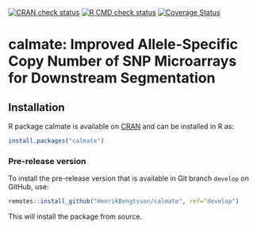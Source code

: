

<div id="badges"><!-- pkgdown markup -->
<a href="https://CRAN.R-project.org/web/checks/check_results_calmate.html"><img border="0" src="https://www.r-pkg.org/badges/version/calmate" alt="CRAN check status"/></a> <a href="https://github.com/HenrikBengtsson/calmate/actions?query=workflow%3AR-CMD-check"><img border="0" src="https://github.com/HenrikBengtsson/calmate/actions/workflows/R-CMD-check.yaml/badge.svg?branch=develop" alt="R CMD check status"/></a>     <a href="https://app.codecov.io/gh/HenrikBengtsson/calmate"><img border="0" src="https://codecov.io/gh/HenrikBengtsson/calmate/branch/develop/graph/badge.svg" alt="Coverage Status"/></a> 
</div>

# calmate: Improved Allele-Specific Copy Number of SNP Microarrays for Downstream Segmentation 


## Installation
R package calmate is available on [CRAN](https://cran.r-project.org/package=calmate) and can be installed in R as:
```r
install.packages("calmate")
```


### Pre-release version

To install the pre-release version that is available in Git branch `develop` on GitHub, use:
```r
remotes::install_github("HenrikBengtsson/calmate", ref="develop")
```
This will install the package from source.  

<!-- pkgdown-drop-below -->

